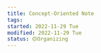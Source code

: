 ```yaml
---
title: Concept-Oriented Note
tags:
started: 2022-11-29 Tue
modified: 2022-11-29 Tue
status: 🟡Organizing
---
```


